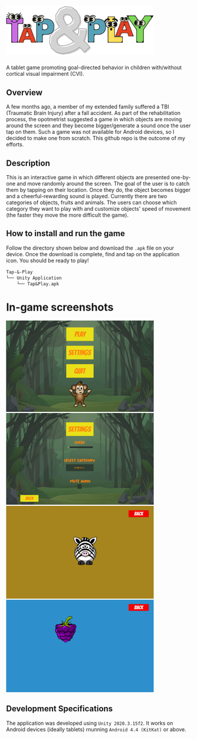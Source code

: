 # <img src = "https://github.com/n3urovirtual/Tap-and-Play/blob/main/Tap-&-Play/Screenshots/logo.png" width = 400>
 A tablet game promoting goal-directed behavior in children with/without cortical visual impairment (CVI).

## Overview

A few months ago, a member of my extended family suffered a TBI (Traumatic Brain Injury) after a fall accident. As part of the rehabilitation process, the opotmetrist suggested a game in which objects are moving around the screen and they become bigger/generate a sound once the user tap on them. Such a game was not available for Android devices, so I decided to make one from scratch. This github repo is the outcome of my efforts. 

## Description

This is an interactive game in which different objects are presented one-by-one and move randomly around the screen. The goal of the user is to catch them by tapping on their location. Once they do, the object becomes bigger and a cheerful-rewarding sound is played. Currently there are two categories of objects, fruits and animals. The users can choose which category they want to play with and customize objects' speed of movement (the faster they move the more difficult the game). 

## How to install and run the game

Follow the directory shown below and download the `.apk` file on your device. Once the download is complete, find and tap on the application icon. You should be ready to play!

```
Tap-&-Play
└── Unity Application
    └── Tap&Play.apk
```

# In-game screenshots

<img src = "https://github.com/n3urovirtual/Tap-and-Play/blob/main/Tap-&-Play/Screenshots/MainMenu.PNG" width = 400> <img src = "https://github.com/n3urovirtual/Tap-and-Play/blob/main/Tap-&-Play/Screenshots/Settings.PNG" width = 400>
<img src = "https://github.com/n3urovirtual/Tap-and-Play/blob/main/Tap-&-Play/Screenshots/Animals.PNG" width = 400> <img src = "https://github.com/n3urovirtual/Tap-and-Play/blob/main/Tap-&-Play/Screenshots/Fruits.PNG" width = 400>

## Development Specifications

The application was developed using `Unity 2020.3.15f2`. It works on Android devices (ideally tablets) rnunning `Android 4.4 (KitKat)` or above.
